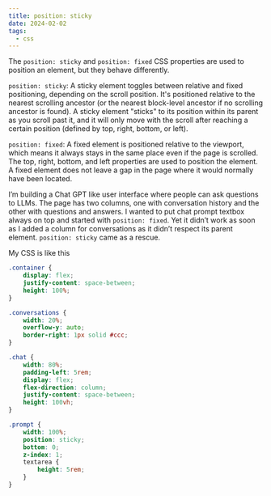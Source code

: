 ```yaml
---
title: position: sticky
date: 2024-02-02
tags:
  - css
---
```


The `position: sticky` and `position: fixed` CSS properties are used to position an element, but they behave differently. 


`position: sticky`: A sticky element toggles between relative and fixed positioning, depending on the scroll position. It's positioned relative to the nearest scrolling ancestor (or the nearest block-level ancestor if no scrolling ancestor is found). A sticky element "sticks" to its position within its parent as you scroll past it, and it will only move with the scroll after reaching a certain position (defined by top, right, bottom, or left).


`position: fixed`: A fixed element is positioned relative to the viewport, which means it always stays in the same place even if the page is scrolled. The top, right, bottom, and left properties are used to position the element. A fixed element does not leave a gap in the page where it would normally have been located.


I’m building a Chat GPT like user interface where people can ask questions to LLMs. The page has two columns, one with conversation history and the other with questions and answers. I wanted to put chat prompt textbox always on top and started with `position: fixed`. Yet it didn’t work as soon as I added a column for conversations as it didn’t respect its parent element. `position: sticky` came as a rescue.


My CSS is like this


```css
.container {
	display: flex;
	justify-content: space-between;
	height: 100%;
}

.conversations {
	width: 20%;
	overflow-y: auto;
	border-right: 1px solid #ccc;
}

.chat {
	width: 80%;
	padding-left: 5rem;
	display: flex;
	flex-direction: column;
	justify-content: space-between;
	height: 100vh;
}

.prompt {
	width: 100%;
	position: sticky;	
	bottom: 0;
	z-index: 1;
	textarea {
		height: 5rem;
	}	
}
```


